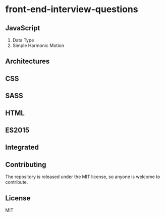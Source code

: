 # front-end-interview-questions

## JavaScript

1. Data Type
2. Simple Harmonic Motion

## Architectures

## CSS

## SASS

## HTML

## ES2015

## Integrated

## Contributing

The repository is released under the MIT license, so anyone is welcome to contribute.

## License

MIT